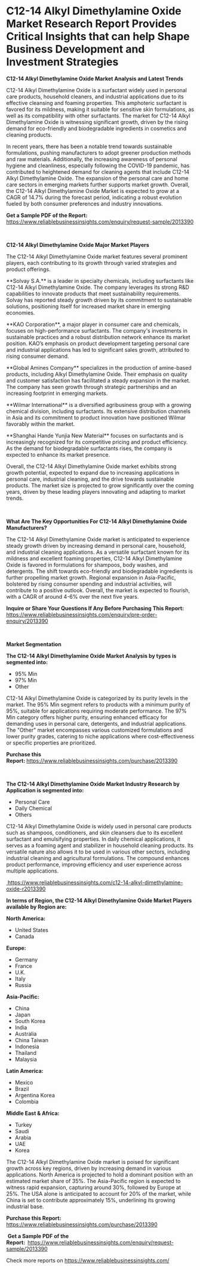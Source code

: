 <p><h1>C12-14 Alkyl Dimethylamine Oxide Market Research Report Provides Critical Insights that can help Shape Business Development and Investment Strategies</h1></p><p><strong>C12-14 Alkyl Dimethylamine Oxide Market Analysis and Latest Trends</strong></p>
<p><p>C12-14 Alkyl Dimethylamine Oxide is a surfactant widely used in personal care products, household cleaners, and industrial applications due to its effective cleansing and foaming properties. This amphoteric surfactant is favored for its mildness, making it suitable for sensitive skin formulations, as well as its compatibility with other surfactants. The market for C12-14 Alkyl Dimethylamine Oxide is witnessing significant growth, driven by the rising demand for eco-friendly and biodegradable ingredients in cosmetics and cleaning products.</p><p>In recent years, there has been a notable trend towards sustainable formulations, pushing manufacturers to adopt greener production methods and raw materials. Additionally, the increasing awareness of personal hygiene and cleanliness, especially following the COVID-19 pandemic, has contributed to heightened demand for cleaning agents that include C12-14 Alkyl Dimethylamine Oxide. The expansion of the personal care and home care sectors in emerging markets further supports market growth. Overall, the C12-14 Alkyl Dimethylamine Oxide Market is expected to grow at a CAGR of 14.7% during the forecast period, indicating a robust evolution fueled by both consumer preferences and industry innovations.</p></p>
<p><strong>Get a Sample PDF of the Report:&nbsp;</strong> <a href="https://www.reliablebusinessinsights.com/enquiry/request-sample/2013390?utm_campaign=2234&utm_medium=2&utm_source=Github&utm_content=ia&utm_term=05022025&utm_id=c12-14-alkyl-dimethylamine-oxide">https://www.reliablebusinessinsights.com/enquiry/request-sample/2013390</a></p>
<p>&nbsp;</p>
<p><strong>C12-14 Alkyl Dimethylamine Oxide Major Market Players</strong></p>
<p><p>The C12-14 Alkyl Dimethylamine Oxide market features several prominent players, each contributing to its growth through varied strategies and product offerings. </p><p>**Solvay S.A.** is a leader in specialty chemicals, including surfactants like C12-14 Alkyl Dimethylamine Oxide. The company leverages its strong R&D capabilities to innovate products that meet sustainability requirements. Solvay has reported steady growth driven by its commitment to sustainable solutions, positioning itself for increased market share in emerging economies. </p><p>**KAO Corporation**, a major player in consumer care and chemicals, focuses on high-performance surfactants. The company's investments in sustainable practices and a robust distribution network enhance its market position. KAO’s emphasis on product development targeting personal care and industrial applications has led to significant sales growth, attributed to rising consumer demand.</p><p>**Global Amines Company** specializes in the production of amine-based products, including Alkyl Dimethylamine Oxide. Their emphasis on quality and customer satisfaction has facilitated a steady expansion in the market. The company has seen growth through strategic partnerships and an increasing footprint in emerging markets.</p><p>**Wilmar International** is a diversified agribusiness group with a growing chemical division, including surfactants. Its extensive distribution channels in Asia and its commitment to product innovation have positioned Wilmar favorably within the market. </p><p>**Shanghai Hande Yunjia New Material** focuses on surfactants and is increasingly recognized for its competitive pricing and product efficiency. As the demand for biodegradable surfactants rises, the company is expected to enhance its market presence.</p><p>Overall, the C12-14 Alkyl Dimethylamine Oxide market exhibits strong growth potential, expected to expand due to increasing applications in personal care, industrial cleaning, and the drive towards sustainable products. The market size is projected to grow significantly over the coming years, driven by these leading players innovating and adapting to market trends.</p></p>
<p>&nbsp;</p>
<p><strong>What Are The Key Opportunities For C12-14 Alkyl Dimethylamine Oxide Manufacturers?</strong></p>
<p><p>The C12-14 Alkyl Dimethylamine Oxide market is anticipated to experience steady growth driven by increasing demand in personal care, household, and industrial cleaning applications. As a versatile surfactant known for its mildness and excellent foaming properties, C12-14 Alkyl Dimethylamine Oxide is favored in formulations for shampoos, body washes, and detergents. The shift towards eco-friendly and biodegradable ingredients is further propelling market growth. Regional expansion in Asia-Pacific, bolstered by rising consumer spending and industrial activities, will contribute to a positive outlook. Overall, the market is expected to flourish, with a CAGR of around 4-6% over the next five years.</p></p>
<p><strong>Inquire or Share Your Questions If Any Before Purchasing This Report:</strong> <a href="https://www.reliablebusinessinsights.com/enquiry/pre-order-enquiry/2013390?utm_campaign=2234&utm_medium=2&utm_source=Github&utm_content=ia&utm_term=05022025&utm_id=c12-14-alkyl-dimethylamine-oxide">https://www.reliablebusinessinsights.com/enquiry/pre-order-enquiry/2013390</a></p>
<p>&nbsp;</p>
<p><strong>Market Segmentation</strong></p>
<p><strong>The C12-14 Alkyl Dimethylamine Oxide Market Analysis by types is segmented into:</strong></p>
<p><ul><li>95% Min</li><li>97% Min</li><li>Other</li></ul></p>
<p><p>C12-14 Alkyl Dimethylamine Oxide is categorized by its purity levels in the market. The 95% Min segment refers to products with a minimum purity of 95%, suitable for applications requiring moderate performance. The 97% Min category offers higher purity, ensuring enhanced efficacy for demanding uses in personal care, detergents, and industrial applications. The "Other" market encompasses various customized formulations and lower purity grades, catering to niche applications where cost-effectiveness or specific properties are prioritized.</p></p>
<p><strong>Purchase this Report:&nbsp;</strong><a href="https://www.reliablebusinessinsights.com/purchase/2013390?utm_campaign=2234&utm_medium=2&utm_source=Github&utm_content=ia&utm_term=05022025&utm_id=c12-14-alkyl-dimethylamine-oxide">https://www.reliablebusinessinsights.com/purchase/2013390</a></p>
<p>&nbsp;</p>
<p><strong>The C12-14 Alkyl Dimethylamine Oxide Market Industry Research by Application is segmented into:</strong></p>
<p><ul><li>Personal Care</li><li>Daily Chemical</li><li>Others</li></ul></p>
<p><p>C12-14 Alkyl Dimethylamine Oxide is widely used in personal care products such as shampoos, conditioners, and skin cleansers due to its excellent surfactant and emulsifying properties. In daily chemical applications, it serves as a foaming agent and stabilizer in household cleaning products. Its versatile nature also allows it to be used in various other sectors, including industrial cleaning and agricultural formulations. The compound enhances product performance, improving efficiency and user experience across multiple applications.</p></p>
<p><a href="https://www.reliablebusinessinsights.com/c12-14-alkyl-dimethylamine-oxide-r2013390?utm_campaign=2234&utm_medium=2&utm_source=Github&utm_content=ia&utm_term=05022025&utm_id=c12-14-alkyl-dimethylamine-oxide">&nbsp;https://www.reliablebusinessinsights.com/c12-14-alkyl-dimethylamine-oxide-r2013390</a></p>
<p><strong>In terms of Region, the C12-14 Alkyl Dimethylamine Oxide Market Players available by Region are:</strong></p>
<p>
    <p> <strong> North America: </strong>
        <ul>
            <li>United States</li>
            <li>Canada</li>
        </ul>
        </p> 
    <p> <strong> Europe: </strong>
        <ul>
            <li>Germany</li>
            <li>France</li>
            <li>U.K.</li>
            <li>Italy</li>
            <li>Russia</li>
        </ul>
        </p> 
    <p> <strong> Asia-Pacific: </strong>
        <ul>
            <li>China</li>
            <li>Japan</li>
            <li>South Korea</li>
            <li>India</li>
            <li>Australia</li>
            <li>China Taiwan</li>
            <li>Indonesia</li>
            <li>Thailand</li>
            <li>Malaysia</li>
        </ul>
        </p> 
    <p> <strong> Latin America: </strong>
        <ul>
            <li>Mexico</li>
            <li>Brazil</li>
            <li>Argentina Korea</li>
            <li>Colombia</li>
        </ul>
        </p> 
    <p> <strong> Middle East & Africa: </strong>
        <ul>
            <li>Turkey</li>
            <li>Saudi</li>
            <li>Arabia</li>
            <li>UAE</li>
            <li>Korea</li>
        </ul>
    </p>
    </p>
<p><p>The C12-14 Alkyl Dimethylamine Oxide market is poised for significant growth across key regions, driven by increasing demand in various applications. North America is projected to hold a dominant position with an estimated market share of 35%. The Asia-Pacific region is expected to witness rapid expansion, capturing around 30%, followed by Europe at 25%. The USA alone is anticipated to account for 20% of the market, while China is set to contribute approximately 15%, underlining its growing industrial base.</p></p>
<p><strong>Purchase this Report: </strong><a href="https://www.reliablebusinessinsights.com/purchase/2013390?utm_campaign=2234&utm_medium=2&utm_source=Github&utm_content=ia&utm_term=05022025&utm_id=c12-14-alkyl-dimethylamine-oxide">https://www.reliablebusinessinsights.com/purchase/2013390</a></p>
<p>&nbsp;<strong>Get a Sample PDF of the Report:&nbsp;&nbsp;</strong><a href="https://www.reliablebusinessinsights.com/enquiry/request-sample/2013390?utm_campaign=2234&utm_medium=2&utm_source=Github&utm_content=ia&utm_term=05022025&utm_id=c12-14-alkyl-dimethylamine-oxide">https://www.reliablebusinessinsights.com/enquiry/request-sample/2013390</a></p>
<p><strong></strong></p>
<p>Check more reports on <a href="https://www.reliablebusinessinsights.com/?utm_campaign=2234&utm_medium=2&utm_source=Github&utm_content=ia&utm_term=05022025&utm_id=c12-14-alkyl-dimethylamine-oxide">https://www.reliablebusinessinsights.com/</a></p>